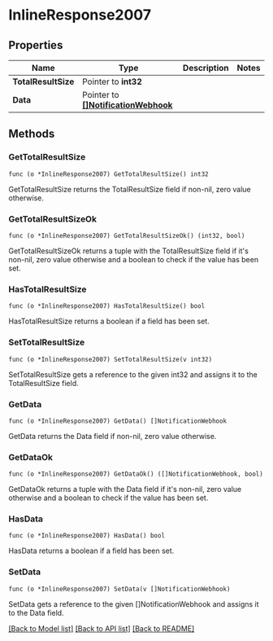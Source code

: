 # InlineResponse2007

## Properties

Name | Type | Description | Notes
------------ | ------------- | ------------- | -------------
**TotalResultSize** | Pointer to **int32** |  | 
**Data** | Pointer to [**[]NotificationWebhook**](NotificationWebhook.md) |  | 

## Methods

### GetTotalResultSize

`func (o *InlineResponse2007) GetTotalResultSize() int32`

GetTotalResultSize returns the TotalResultSize field if non-nil, zero value otherwise.

### GetTotalResultSizeOk

`func (o *InlineResponse2007) GetTotalResultSizeOk() (int32, bool)`

GetTotalResultSizeOk returns a tuple with the TotalResultSize field if it's non-nil, zero value otherwise
and a boolean to check if the value has been set.

### HasTotalResultSize

`func (o *InlineResponse2007) HasTotalResultSize() bool`

HasTotalResultSize returns a boolean if a field has been set.

### SetTotalResultSize

`func (o *InlineResponse2007) SetTotalResultSize(v int32)`

SetTotalResultSize gets a reference to the given int32 and assigns it to the TotalResultSize field.

### GetData

`func (o *InlineResponse2007) GetData() []NotificationWebhook`

GetData returns the Data field if non-nil, zero value otherwise.

### GetDataOk

`func (o *InlineResponse2007) GetDataOk() ([]NotificationWebhook, bool)`

GetDataOk returns a tuple with the Data field if it's non-nil, zero value otherwise
and a boolean to check if the value has been set.

### HasData

`func (o *InlineResponse2007) HasData() bool`

HasData returns a boolean if a field has been set.

### SetData

`func (o *InlineResponse2007) SetData(v []NotificationWebhook)`

SetData gets a reference to the given []NotificationWebhook and assigns it to the Data field.


[[Back to Model list]](../README.md#documentation-for-models) [[Back to API list]](../README.md#documentation-for-api-endpoints) [[Back to README]](../README.md)


